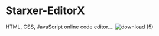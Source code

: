 # Starxer-EditorX
HTML, CSS, JavaScript online code editor.... 
![download (5)](https://user-images.githubusercontent.com/113250329/212203212-e8895719-33b0-4625-b508-e0be6f6d42db.png)
